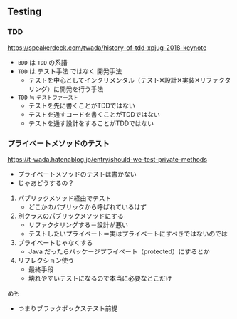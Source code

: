 ## Testing

### TDD

https://speakerdeck.com/twada/history-of-tdd-xpjug-2018-keynote

- `BDD` は `TDD` の系譜
- `TDD` は テスト手法 ではなく 開発手法
  - テストを中心としてインクリメンタル（テスト✕設計✕実装✕リファクタリング）に開発を行う手法
- `TDD` ≒ `テストファースト`
  - テストを先に書くことがTDDではない
  - テストを通すコードを書くことがTDDではない
  - テストを通す設計をすることがTDDではない



### プライベートメソッドのテスト
https://t-wada.hatenablog.jp/entry/should-we-test-private-methods

- プライベートメソッドのテストは書かない
- じゃあどうするの？
1. パブリックメソッド経由でテスト
   - どこかのパブリックから呼ばれているはず
2. 別クラスのパブリックメソッドにする
   - リファクタリングする＝設計が悪い
   - テストしたいプライベート＝実はプライベートにすべきではないのでは
3. プライベートじゃなくする
   - Java だったらパッケージプライベート（protected）にするとか
4. リフレクション使う
   - 最終手段
   - 壊れやすいテストになるので本当に必要なとこだけ

めも
- つまりブラックボックステスト前提